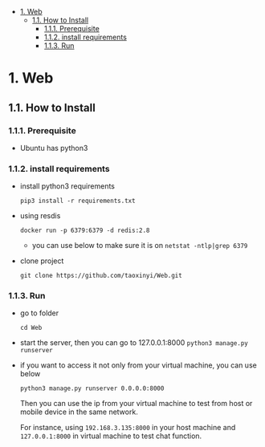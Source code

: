 <!-- TOC -->

- [1. Web](#1-web)
    - [1.1. How to Install](#11-how-to-install)
        - [1.1.1. Prerequisite](#111-prerequisite)
        - [1.1.2. install requirements](#112-install-requirements)
        - [1.1.3. Run](#113-run)

<!-- /TOC -->
# 1. Web
## 1.1. How to Install
### 1.1.1. Prerequisite
- Ubuntu has python3
### 1.1.2. install requirements
- install python3 requirements

    `pip3 install -r requirements.txt`

- using resdis

    `docker run -p 6379:6379 -d redis:2.8`


    - you can use below to make sure it is on
     `netstat -ntlp|grep 6379`
- clone project

    `git clone https://github.com/taoxinyi/Web.git`

### 1.1.3. Run
- go to folder

    `cd Web`

- start the server, then you can go to 127.0.0.1:8000
    `python3 manage.py runserver`



- if you want to access it not only from your  virtual machine, you can use below

    `python3 manage.py runserver 0.0.0.0:8000`

    Then you can use the ip from your virtual machine to test from host or mobile device in the same network.

    For instance, using `192.168.3.135:8000` in your host machine and` 127.0.0.1:8000` in virtual machine to test chat function.
